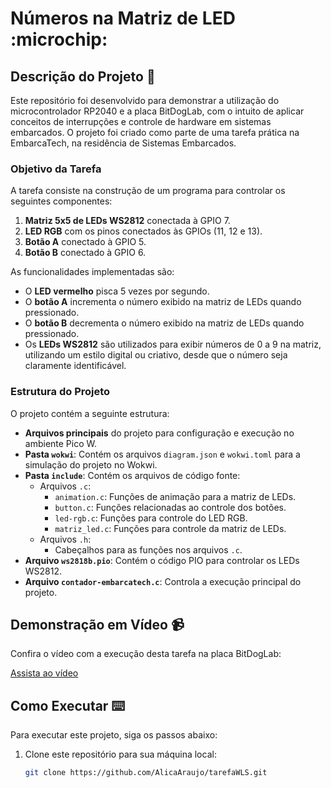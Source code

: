 # Números na Matriz de LED :microchip:

## Descrição do Projeto :memo:

Este repositório foi desenvolvido para demonstrar a utilização do microcontrolador RP2040 e a placa BitDogLab, com o intuito de aplicar conceitos de interrupções e controle de hardware em sistemas embarcados. O projeto foi criado como parte de uma tarefa prática na EmbarcaTech, na residência de Sistemas Embarcados.

### Objetivo da Tarefa

A tarefa consiste na construção de um programa para controlar os seguintes componentes:

1. **Matriz 5x5 de LEDs WS2812** conectada à GPIO 7.
2. **LED RGB** com os pinos conectados às GPIOs (11, 12 e 13).
3. **Botão A** conectado à GPIO 5.
4. **Botão B** conectado à GPIO 6.

As funcionalidades implementadas são:

- O **LED vermelho** pisca 5 vezes por segundo.
- O **botão A** incrementa o número exibido na matriz de LEDs quando pressionado.
- O **botão B** decrementa o número exibido na matriz de LEDs quando pressionado.
- Os **LEDs WS2812** são utilizados para exibir números de 0 a 9 na matriz, utilizando um estilo digital ou criativo, desde que o número seja claramente identificável.

### Estrutura do Projeto

O projeto contém a seguinte estrutura:

- **Arquivos principais** do projeto para configuração e execução no ambiente Pico W.
- **Pasta `wokwi`**: Contém os arquivos `diagram.json` e `wokwi.toml` para a simulação do projeto no Wokwi.
- **Pasta `include`**: Contém os arquivos de código fonte:
  - Arquivos `.c`:
    - `animation.c`: Funções de animação para a matriz de LEDs.
    - `button.c`: Funções relacionadas ao controle dos botões.
    - `led-rgb.c`: Funções para controle do LED RGB.
    - `matriz_led.c`: Funções para controle da matriz de LEDs.
  - Arquivos `.h`:
    - Cabeçalhos para as funções nos arquivos `.c`.
- **Arquivo `ws2818b.pio`**: Contém o código PIO para controlar os LEDs WS2812.
- **Arquivo `contador-embarcatech.c`**: Controla a execução principal do projeto.

## Demonstração em Vídeo :video_camera:

Confira o vídeo com a execução desta tarefa na placa BitDogLab:

[Assista ao vídeo](https://youtube.com/shorts/0zFoVwcjHgA?feature=share)

## Como Executar :keyboard:

Para executar este projeto, siga os passos abaixo:

1. Clone este repositório para sua máquina local:
   ```bash
   git clone https://github.com/AlicaAraujo/tarefaWLS.git
